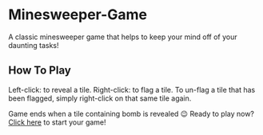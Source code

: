 # Minesweeper-Game

A classic minesweeper game that helps to keep your mind off of your daunting tasks!

## How To Play

Left-click: to reveal a tile.
Right-click: to flag a tile. To un-flag a tile that has been flagged, simply right-click on that same tile again.

Game ends when a tile containing bomb is revealed :wink:
Ready to play now? [Click here](https://minesweeper-prj.netlify.app/) to start your game!
